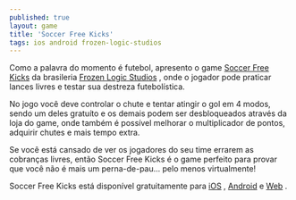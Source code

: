 ```yaml
---
published: true
layout: game
title: 'Soccer Free Kicks'
tags: ios android frozen-logic-studios
---
```


 </p>
Como a palavra do momento &#233; futebol, apresento o game <a href="http://www.frozenlogicstudios.com/soccerfreekicks.html" target="_blank">Soccer Free Kicks</a>
 da brasileria <a href="http://www.frozenlogicstudios.com/" target="_blank">Frozen Logic Studios</a>
, onde o jogador pode praticar lances livres e testar sua destreza futebol&#237;stica.</p>
 </p>

 </p>
No jogo voc&#234; deve controlar o chute e tentar atingir o gol em 4 modos, sendo um deles gratu&#237;to e os demais podem ser desbloqueados atrav&#233;s da loja do game, onde tamb&#233;m &#233; poss&#237;vel melhorar o multiplicador de pontos, adquirir chutes e mais tempo extra.</p>
 </p>

 </p>
Se voc&#234; est&#225; cansado de ver os jogadores do seu time errarem as cobran&#231;as livres, ent&#227;o Soccer Free Kicks &#233; o game perfeito para provar que voc&#234; n&#227;o &#233; mais um perna-de-pau... pelo menos virtualmente!</p>
 </p>

 </p>
Soccer Free Kicks est&#225; dispon&#237;vel gratuitamente para <a href="http://bit.ly/soccerfreekicks-ios">iOS</a>
, <a href="http://play.google.com/store/apps/details?id=com.frozenlogicstudios.soccerfreekicks" target="_blank">Android</a>
 e <a href="http://clickjogos.uol.com.br/jogos/soccer-free-kicks/" target="_blank">Web</a>
.</p>
